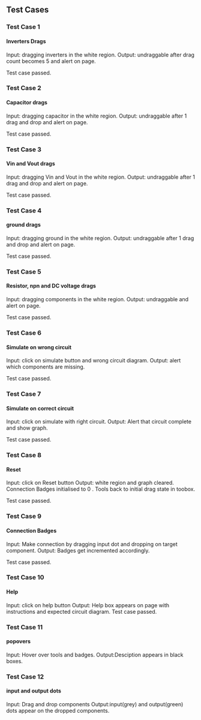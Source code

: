 ## Test Cases


### Test Case 1

#### Inverters Drags

Input: dragging inverters in the white region.
Output: undraggable after drag count becomes 5 and alert on page.

Test case passed.

### Test Case 2

#### Capacitor drags

Input: dragging capacitor in the white region.
Output: undraggable after 1 drag and drop and alert on page.

Test case passed.

### Test Case 3

#### Vin and Vout drags

Input: dragging Vin and Vout  in the white region.
Output: undraggable after 1 drag and drop and alert on page.

Test case passed.

### Test Case 4

#### ground drags

Input: dragging ground in the white region.
Output: undraggable after 1 drag and drop and alert on page.

Test case passed.

### Test Case 5

#### Resistor, npn and DC voltage drags

Input: dragging components in the white region.
Output: undraggable and alert on page.

Test case passed.

### Test Case 6

#### Simulate on wrong circuit

Input: click on simulate button and wrong circuit diagram.
Output: alert which components are missing.

Test case passed.

### Test Case 7

#### Simulate on correct circuit

Input: click on simulate with right circuit.
Output: Alert that circuit complete and show graph.

Test case passed.

### Test Case 8

#### Reset 

Input: click on Reset button
Output: white region and graph cleared. Connection Badges initialised to 0 . Tools back to initial drag state in toobox.

Test case passed.

### Test Case 9

#### Connection Badges

Input: Make connection by dragging input dot and dropping on target component.
Output: Badges get incremented accordingly. 

Test case passed.

### Test Case 10

#### Help

Input: click on help button
Output: Help box appears on page with instructions and expected circuit diagram.
Test case passed.

### Test Case 11

#### popovers

Input: Hover over tools and badges.
Output:Desciption appears in black boxes. 

### Test Case 12

#### input and output dots

Input: Drag and drop components
Output:input(grey) and output(green) dots appear on the dropped components.
